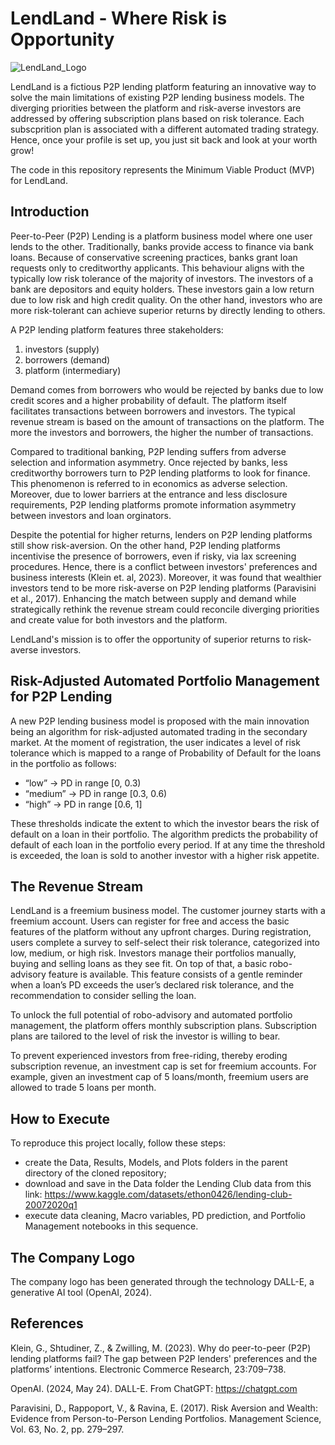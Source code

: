 # LendLand - Where Risk is Opportunity
![LendLand_Logo](https://github.com/user-attachments/assets/1d06aeb5-ca89-42f6-82ec-a241ebbf306d)

LendLand is a fictious P2P lending platform featuring an innovative way to solve the main limitations of existing P2P lending business models. The diverging priorities between the platform and risk-averse investors are addressed by offering subscription plans based on risk tolerance. Each subscprition plan is associated with a different automated trading strategy. Hence, once  your profile is set up, you just sit back and look at your worth grow! 

The code in this repository represents the Minimum Viable Product (MVP) for LendLand. 

## Introduction
Peer-to-Peer (P2P) Lending is a platform business model where one user lends to the other. Traditionally, banks provide access to finance via bank loans. Because of conservative screening practices, banks grant loan requests only to creditworthy applicants. This behaviour aligns with the typically low risk tolerance of the majority of investors. The investors of a bank are depositors and equity holders. These investors gain a low return due to low risk and high credit quality. On the other hand, investors who are more risk-tolerant can achieve superior returns by directly lending to others. 

A P2P lending platform features three stakeholders:
1. investors (supply)
2. borrowers (demand)
3. platform (intermediary)

Demand comes from borrowers who would be rejected by banks due to low credit scores and a higher probability of default. The platform itself facilitates transactions between borrowers and investors. The typical revenue stream is based on the amount of transactions on the platform. The more the investors and borrowers, the higher the number of transactions. 

Compared to traditional banking, P2P lending suffers from adverse selection and information asymmetry. Once rejected by banks, less creditworthy borrowers turn to P2P lending platforms to look for finance. This phenomenon is referred to in economics as adverse selection. Moreover, due to lower barriers at the entrance and less disclosure requirements, P2P lending platforms promote information asymmetry between investors and loan orginators. 

Despite the potential for higher returns, lenders on P2P lending platforms still show risk-aversion. On the other hand, P2P lending platforms incentivise the presence of borrowers, even if risky, via lax screening procedures. Hence, there is a conflict between investors' preferences and business interests (Klein et. al, 2023). Moreover, it was found that wealthier investors tend to be more risk-averse on P2P lending platforms (Paravisini et al., 2017). Enhancing the match between supply and demand while strategically rethink the revenue stream could reconcile diverging priorities and create value for both investors and the platform.

LendLand's mission is to offer the opportunity of superior returns to risk-averse investors.

## Risk-Adjusted Automated Portfolio Management for P2P Lending
A new P2P lending business model is proposed with the main innovation being an algorithm for risk-adjusted automated trading in the secondary market. At the moment of registration, the user indicates a level of risk tolerance which is mapped to a range of Probability of Default for the loans in the portfolio as follows:
- “low” → PD in range [0, 0.3)
- “medium” → PD in range [0.3, 0.6)
- “high” → PD in range [0.6, 1]

These thresholds indicate the extent to which the investor bears the risk of default on a loan in their portfolio. The algorithm predicts the probability of default of each loan in the portfolio every period. If at any time the threshold is exceeded, the loan is sold to another investor with a higher risk appetite.

## The Revenue Stream 
LendLand is a freemium business model. The customer journey starts with a freemium account. Users can register for free and access the basic features of the platform without any upfront charges. During registration, users complete a survey to self-select their risk tolerance, categorized into low, medium, or high risk. Investors manage their portfolios manually, buying and selling loans as they see fit. On top of that, a basic robo-advisory feature is available. This feature consists of a gentle reminder when a loan’s PD exceeds the user’s declared risk tolerance, and the recommendation to consider selling the loan. 

To unlock the full potential of robo-advisory and automated portfolio management, the platform offers monthly subscription plans. Subscription plans are tailored to the level of risk the investor is willing to bear. 

To prevent experienced investors from free-riding, thereby eroding subscription revenue, an investment cap is set for freemium accounts. For example, given an investment cap of 5 loans/month, freemium users are allowed to trade 5 loans per month.

## How to Execute
To reproduce this project locally, follow these steps:
- create the Data, Results, Models, and Plots folders in the parent directory of the cloned repository;
- download and save in the Data folder the Lending Club data from this link: https://www.kaggle.com/datasets/ethon0426/lending-club-20072020q1
- execute data cleaning, Macro variables, PD prediction, and Portfolio Management notebooks in this sequence.

## The Company Logo
The company logo has been generated through the technology DALL-E, a generative AI tool (OpenAI, 2024). 

## References
Klein, G., Shtudiner, Z., & Zwilling, M. (2023). Why do peer-to-peer (P2P) lending platforms fail? The gap
between P2P lenders' preferences and the platforms’ intentions. Electronic Commerce Research, 23:709–738.

OpenAI. (2024, May 24). DALL-E. From ChatGPT: https://chatgpt.com

Paravisini, D., Rappoport, V., & Ravina, E. (2017). Risk Aversion and Wealth: Evidence from Person-to-Person
Lending Portfolios. Management Science, Vol. 63, No. 2, pp. 279–297.
